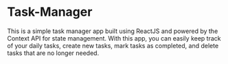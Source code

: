 # Task-Manager
This is a simple task manager app built using ReactJS and powered by the Context API for state management. With this app, you can easily keep track of your daily tasks, create new tasks, mark tasks as completed, and delete tasks that are no longer needed.
